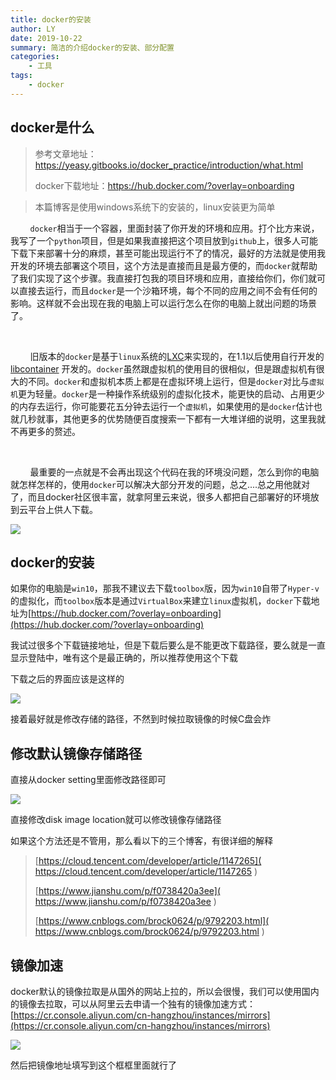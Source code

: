 ```yaml
---
title: docker的安装
author: LY
date: 2019-10-22
summary: 简洁的介绍docker的安装、部分配置
categories:
    - 工具
tags:
    - docker
---
```


##  docker是什么

> 参考文章地址： https://yeasy.gitbooks.io/docker_practice/introduction/what.html 
>
> docker下载地址：https://hub.docker.com/?overlay=onboarding

> 本篇博客是使用windows系统下的安装的，linux安装更为简单

&nbsp;&nbsp;&nbsp;&nbsp;&nbsp;&nbsp;&nbsp;&nbsp;`docker`相当于一个容器，里面封装了你开发的环境和应用。打个比方来说，我写了一个`python`项目，但是如果我直接把这个项目放到`github`上，很多人可能下载下来部署十分的麻烦，甚至可能出现运行不了的情况，最好的方法就是使用我开发的环境去部署这个项目，这个方法是直接而且是最方便的，而`docker`就帮助了我们实现了这个步骤。我直接打包我的项目环境和应用，直接给你们，你们就可以直接去运行，而且`docker`是一个沙箱环境，每个不同的应用之间不会有任何的影响。这样就不会出现在我的电脑上可以运行怎么在你的电脑上就出问题的场景了。

&emsp;

&nbsp;&nbsp;&nbsp;&nbsp;&nbsp;&nbsp;&nbsp;&nbsp;旧版本的`docker`是基于`linux`系统的[LXC](https://linuxcontainers.org/lxc/introduction/)来实现的，在1.1以后使用自行开发的 [libcontainer](https://github.com/docker/libcontainer) 开发的。`docker`虽然跟虚拟机的使用目的很相似，但是跟虚拟机有很大的不同。`docker`和虚拟机本质上都是在虚拟环境上运行，但是`docker`对比与`虚拟机`更为轻量。`docker`是一种操作系统级别的虚拟化技术，能更快的启动、占用更少的内存去运行，你可能要花五分钟去运行一个`虚拟机`，如果使用的是`docker`估计也就几秒就事，其他更多的优势随便百度搜索一下都有一大堆详细的说明，这里我就不再更多的赘述。

&emsp;

&nbsp;&nbsp;&nbsp;&nbsp;&nbsp;&nbsp;&nbsp;&nbsp;最重要的一点就是不会再出现这个代码在我的环境没问题，怎么到你的电脑就怎样怎样的，使用`docker`可以解决大部分开发的问题，总之....总之用他就对了，而且docker社区很丰富，就拿阿里云来说，很多人都把自己部署好的环境放到云平台上供人下载。

![](https://txy-tc-ly-1256104767.cos.ap-guangzhou.myqcloud.com/20191025115438.png)



## docker的安装

如果你的电脑是`win10`，那我不建议去下载`toolbox`版，因为`win10`自带了`Hyper-v`的虚拟化，而`toolbox`版本是通过`VirtualBox`来建立`linux`虚拟机，`docker`下载地址为[https://hub.docker.com/?overlay=onboarding](https://hub.docker.com/?overlay=onboarding)

我试过很多个下载链接地址，但是下载后要么是不能更改下载路径，要么就是一直显示登陆中，唯有这个是最正确的，所以推荐使用这个下载

下载之后的界面应该是这样的

![](https://txy-tc-ly-1256104767.cos.ap-guangzhou.myqcloud.com/20191101160002.png)

接着最好就是修改存储的路径，不然到时候拉取镜像的时候C盘会炸

## 修改默认镜像存储路径

直接从docker setting里面修改路径即可

![](https://txy-tc-ly-1256104767.cos.ap-guangzhou.myqcloud.com/20191101160618.png)

直接修改disk image location就可以修改镜像存储路径

如果这个方法还是不管用，那么看以下的三个博客，有很详细的解释

>  [https://cloud.tencent.com/developer/article/1147265]( https://cloud.tencent.com/developer/article/1147265 ) 
>
>  [https://www.jianshu.com/p/f0738420a3ee]( https://www.jianshu.com/p/f0738420a3ee ) 
>
>  [https://www.cnblogs.com/brock0624/p/9792203.html]( https://www.cnblogs.com/brock0624/p/9792203.html ) 

## 镜像加速

docker默认的镜像拉取是从国外的网站上拉的，所以会很慢，我们可以使用国内的镜像去拉取，可以从阿里云去申请一个独有的镜像加速方式： [https://cr.console.aliyun.com/cn-hangzhou/instances/mirrors](https://cr.console.aliyun.com/cn-hangzhou/instances/mirrors) 

![](https://txy-tc-ly-1256104767.cos.ap-guangzhou.myqcloud.com/20191101161320.png)

然后把镜像地址填写到这个框框里面就行了

